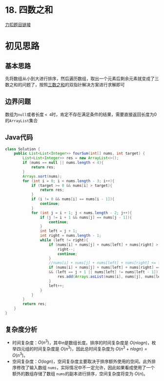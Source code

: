 # 18. 四数之和

[力扣题目链接](https://leetcode-cn.com/problems/4sum/)


# 初见思路

## 基本思路
先将数组从小到大进行排序，然后遍历数组，取出一个元素后剩余元素就变成了三数之和的问题了，按照<a href="./0015. 三数之和.md">三数之和</a>的双指针解决方案进行求解即可

## 边界问题
数组为`null`或者长度 `< 4`时，肯定不存在满足条件的结果，需要直接返回长度为0的`ArrayList`集合

## Java代码
```java
class Solution {
    public List<List<Integer>> fourSum(int[] nums, int target) {
        List<List<Integer>> res = new ArrayList<>();
        if (nums == null || nums.length < 4){
            return res;
        }
        Arrays.sort(nums);
        for (int i = 0; i < nums.length - 3; i++){
            if (target >= 0 && nums[i] > target){
                return res;
            }
            if (i != 0 && nums[i] == nums[i - 1]){
                continue;
            }
            for (int j = i + 1; j < nums.length - 2; j++){
                if (j != i + 1 && nums[j] == nums[j - 1]){
                    continue;
                }
                int left = j + 1;
                int right = nums.length - 1;
                while (left != right){
                    if (nums[i] + nums[j] + nums[left] + nums[right] > target){
                        right--;
                        continue;
                    }
                    //nums[i] + nums[j] + nums[left] + nums[right] <= target时
                    if (nums[i] + nums[j] + nums[left] + nums[right] == target
                    && (left == j + 1 || nums[left] != nums[left - 1])){
                        res.add(Arrays.asList(nums[i], nums[j], nums[left], nums[right]));
                    }
                    left++;
                }
            }
        }
        return res;
    }
}
```

## 复杂度分析
- 时间复杂度：$O(n^{3})$，其中$n$是数组长度。排序的时间复杂度是 $O(nlogn)$，枚举四元组的时间复杂度是 $O(n^{3})$，因此总时间复杂度为 $O(n^{3}+nlog n)=O(n^{3})$。
- 空间复杂度：$O(logn)$，空间复杂度主要取决于排序额外使用的空间。此外排序修改了输入数组 `nums`，实际情况中不一定允许，因此如果看成使用了一个额外的数组存储了数组 `nums`的副本进行排序，空间复杂度将变为 $O(n)$。